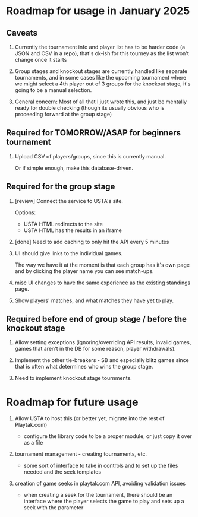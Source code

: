 # Roadmap for usage in January 2025

## Caveats

1. Currently the tournament info and player list has to be harder code (a JSON
   and CSV in a repo), that's ok-ish for this tourney as the list won't change
   once it starts

2. Group stages and knockout stages are currently handled like separate
   tournaments, and in some cases like the upcoming tournament where we might
   select a 4th player out of 3 groups for the knockout stage, it's going to be
   a manual selection.

3. General concern: Most of all that I just wrote this, and just be mentally
   ready for double checking (though its usually obvious who is proceeding
   forward at the group stage)

## Required for TOMORROW/ASAP for beginners tournament

1. Upload CSV of players/groups, since this is currently manual.

   Or if simple enough, make this database-driven.

## Required for the group stage

1. [review] Connect the service to USTA's site.

   Options:
   - USTA HTML redirects to the site
   - USTA HTML has the results in an iframe

2. [done] Need to add caching to only hit the API every 5 minutes

3. UI should give links to the individual games.

   The way we have it at the moment is that each group has it's own page and by
   clicking the player name you can see match-ups.

4. misc UI changes to have the same experience as the existing standings page.

5. Show players' matches, and what matches they have yet to play.

## Required before end of group stage / before the knockout stage

1. Allow setting exceptions (ignoring/overriding API results, invalid games,
   games that aren't in the DB for some reason, player withdrawals).

2. Implement the other tie-breakers - SB and especially blitz games since that
   is often what determines who wins the group stage.

3. Need to implement knockout stage tournments.

# Roadmap for future usage

1. Allow USTA to host this (or better yet, migrate into the rest of Playtak.com)

   - configure the library code to be a proper module, or just copy it over as a
     file

2. tournament management - creating tournaments, etc.

   - some sort of interface to take in controls and to set up the files needed
     and the seek templates

3. creation of game seeks in playtak.com API, avoiding validation issues

   - when creating a seek for the tournament, there should be an interface where
     the player selects the game to play and sets up a seek with the parameter
